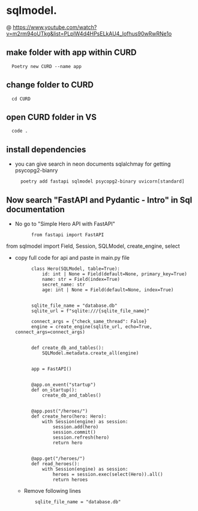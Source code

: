 # sqlmodel.

@ https://www.youtube.com/watch?v=m2rm94oUTkg&list=PLplW4d4HPsELkAU4_Iofhus90wRwRNe1o

## make folder with app within CURD 

      Poetry new CURD --name app

## change folder to CURD

      cd CURD 

## open CURD folder in VS 

      code .

## install dependencies
* you can give search in neon documents sqlalchmay for getting psycopg2-bianry

        poetry add fastapi sqlmodel psycopg2-binary uvicorn[standard]    

## Now search "FastAPI and Pydantic - Intro" in Sql documentation
* No go to "Simple Hero API with FastAPI"

            from fastapi import FastAPI
from sqlmodel import Field, Session, SQLModel, create_engine, select

* copy full code for api and paste in main.py file

            class Hero(SQLModel, table=True):
                id: int | None = Field(default=None, primary_key=True)
                name: str = Field(index=True)
                secret_name: str
                age: int | None = Field(default=None, index=True)
            
            
            sqlite_file_name = "database.db"
            sqlite_url = f"sqlite:///{sqlite_file_name}"
            
            connect_args = {"check_same_thread": False}
            engine = create_engine(sqlite_url, echo=True, connect_args=connect_args)
            
            
            def create_db_and_tables():
                SQLModel.metadata.create_all(engine)
            
            
            app = FastAPI()
            
            
            @app.on_event("startup")
            def on_startup():
                create_db_and_tables()
            
            
            @app.post("/heroes/")
            def create_hero(hero: Hero):
                with Session(engine) as session:
                    session.add(hero)
                    session.commit()
                    session.refresh(hero)
                    return hero
            
            
            @app.get("/heroes/")
            def read_heroes():
                with Session(engine) as session:
                    heroes = session.exec(select(Hero)).all()
                    return heroes
                    

  * Remove following lines

            sqlite_file_name = "database.db"

 

